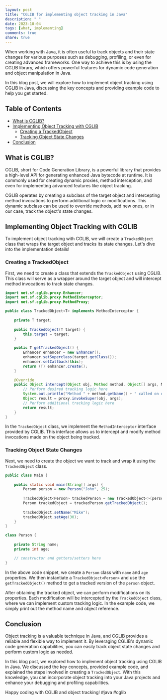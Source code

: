 ```yaml
---
layout: post
title: "CGLIB for implementing object tracking in Java"
description: " "
date: 2023-10-04
tags: [what, implementing]
comments: true
share: true
---
```


When working with Java, it is often useful to track objects and their state changes for various purposes such as debugging, profiling, or even for creating advanced frameworks. One way to achieve this is by using the CGLIB library, which offers powerful features for dynamic code generation and object manipulation in Java.

In this blog post, we will explore how to implement object tracking using CGLIB in Java, discussing the key concepts and providing example code to help you get started.

## Table of Contents
- [What is CGLIB?](#what-is-cglib)
- [Implementing Object Tracking with CGLIB](#implementing-object-tracking-with-cglib)
  - [Creating a TrackedObject](#creating-a-trackedobject)
  - [Tracking Object State Changes](#tracking-object-state-changes)
- [Conclusion](#conclusion)

## What is CGLIB?

CGLIB, short for Code Generation Library, is a powerful library that provides a high-level API for generating enhanced Java bytecode at runtime. It is commonly used for creating dynamic proxies, method interception, and even for implementing advanced features like object tracking.

CGLIB operates by creating a subclass of the target object and intercepting method invocations to perform additional logic or modifications. This dynamic subclass can be used to override methods, add new ones, or in our case, track the object's state changes.

## Implementing Object Tracking with CGLIB

To implement object tracking with CGLIB, we will create a `TrackedObject` class that wraps the target object and tracks its state changes. Let's dive into the implementation details!

### Creating a TrackedObject

First, we need to create a class that extends the `TrackedObject` using CGLIB. This class will serve as a wrapper around the target object and will intercept method invocations to track state changes.

```java
import net.sf.cglib.proxy.Enhancer;
import net.sf.cglib.proxy.MethodInterceptor;
import net.sf.cglib.proxy.MethodProxy;

public class TrackedObject<T> implements MethodInterceptor {
  
    private T target;
   
    public TrackedObject(T target) {
        this.target = target;
    }

    public T getTrackedObject() {
        Enhancer enhancer = new Enhancer();
        enhancer.setSuperclass(target.getClass());
        enhancer.setCallback(this);
        return (T) enhancer.create();
    }

    @Override
    public Object intercept(Object obj, Method method, Object[] args, MethodProxy proxy) throws Throwable {
        // Perform desired tracking logic here
        System.out.println("Method " + method.getName() + " called on object " + target);
        Object result = proxy.invokeSuper(obj, args);
        // Perform additional tracking logic here
        return result;
    }
}
```

In the `TrackedObject` class, we implement the `MethodInterceptor` interface provided by CGLIB. This interface allows us to intercept and modify method invocations made on the object being tracked.

### Tracking Object State Changes

Next, we need to create the object we want to track and wrap it using the `TrackedObject` class.

```java
public class Main {
  
    public static void main(String[] args) {
        Person person = new Person("John", 25);
        
        TrackedObject<Person> trackedPerson = new TrackedObject<>(person);
        Person trackedObject = trackedPerson.getTrackedObject();
        
        trackedObject.setName("Mike");
        trackedObject.setAge(30);
    }
}

class Person {
  
    private String name;
    private int age;

    // constructor and getters/setters here
}
```

In the above code snippet, we create a `Person` class with `name` and `age` properties. We then instantiate a `TrackedObject<Person>` and use the `getTrackedObject()` method to get a tracked version of the `person` object.

After obtaining the tracked object, we can perform modifications on its properties. Each modification will be intercepted by the `TrackedObject` class, where we can implement custom tracking logic. In the example code, we simply print out the method name and object reference.

## Conclusion

Object tracking is a valuable technique in Java, and CGLIB provides a reliable and flexible way to implement it. By leveraging CGLIB's dynamic code generation capabilities, you can easily track object state changes and perform custom logic as needed.

In this blog post, we explored how to implement object tracking using CGLIB in Java. We discussed the key concepts, provided example code, and explained the steps involved in creating a `TrackedObject`. With this knowledge, you can incorporate object tracking into your Java projects and enhance your debugging and profiling capabilities.

Happy coding with CGLIB and object tracking! #java #cglib